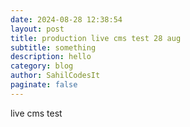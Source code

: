```yaml
---
date: 2024-08-28 12:38:54
layout: post
title: production live cms test 28 aug
subtitle: something
description: hello
category: blog
author: SahilCodesIt
paginate: false
---
```

l﻿ive cms test